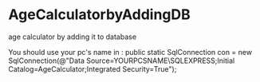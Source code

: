 # AgeCalculatorbyAddingDB
age calculator by adding it to database

You should use your pc's name in :  public static SqlConnection con = new SqlConnection(@"Data Source=YOURPCSNAME\SQLEXPRESS;Initial Catalog=AgeCalculator;Integrated Security=True");
